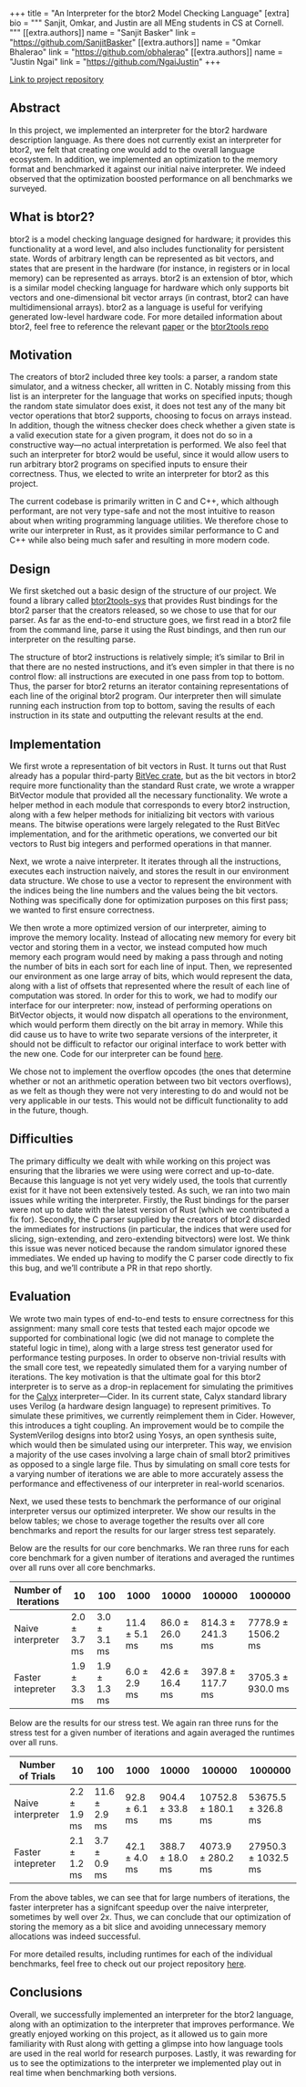 +++
title = "An Interpreter for the btor2 Model Checking Language"
[extra]
bio = """
  Sanjit, Omkar, and Justin are all MEng students in CS at Cornell.
"""
[[extra.authors]]
name = "Sanjit Basker"
link = "https://github.com/SanjitBasker"
[[extra.authors]]
name = "Omkar Bhalerao"
link = "https://github.com/obhalerao" 
[[extra.authors]]
name = "Justin Ngai"
link = "https://github.com/NgaiJustin"
+++

[Link to project repository](https://github.com/NgaiJustin/btor2i)

## Abstract
In this project, we implemented an interpreter for the btor2 hardware description language. As there does not currently exist an interpreter for btor2, we felt that creating one would add to the overall language ecosystem. In addition, we implemented an optimization to the memory format and benchmarked it against our initial naive interpreter. We indeed observed that the optimization boosted performance on all benchmarks we surveyed.

## What is btor2?
btor2 is a model checking language designed for hardware; it provides this functionality at a word level, and also includes functionality for persistent state. Words of arbitrary length can be represented as bit vectors, and states that are present in the hardware (for instance, in registers or in local memory) can be represented as arrays. btor2 is an extension of btor, which is a similar model checking language for hardware which only supports bit vectors and one-dimensional bit vector arrays (in contrast, btor2 can have multidimensional arrays). btor2 as a language is useful for verifying generated low-level hardware code. For more detailed information about btor2, feel free to reference the relevant [paper](https://fmv.jku.at/papers/NiemetzPreinerWolfBiere-CAV18.pdf) or the [btor2tools repo](https://github.com/Boolector/btor2tools)

## Motivation

The creators of btor2 included three key tools: a parser, a random state simulator, and a witness checker, all written in C. Notably missing from this list is an interpreter for the language that works on specified inputs; though the random state simulator does exist, it does not test any of the many bit vector operations that btor2 supports, choosing to focus on arrays instead. In addition, though the witness checker does check whether a given state is a valid execution state for a given program, it does not do so in a constructive way—no actual interpretation is performed. We also feel that such an interpreter for btor2 would be useful, since it would allow users to run arbitrary btor2 programs on specified inputs to ensure their correctness. Thus, we elected to write an interpreter for btor2 as this project.

The current codebase is primarily written in C and C++, which although performant, are not very type-safe and not the most intuitive to reason about when writing programming language utilities. We therefore chose to write our interpreter in Rust, as it provides similar performance to C and C++ while also being much safer and resulting in more modern code.

## Design

We first sketched out a basic design of the structure of our project. We found a library called [btor2tools-sys](https://github.com/ChristianMoesl/btor2tools-sys) that provides Rust bindings for the btor2 parser that the creators released, so we chose to use that for our parser. As far as the end-to-end structure goes, we first read in a btor2 file from the command line, parse it using the Rust bindings, and then run our interpreter on the resulting parse. 

The structure of btor2 instructions is relatively simple; it’s similar to Bril in that there are no nested instructions, and it’s even simpler in that there is no control flow: all instructions are executed in one pass from top to bottom. Thus, the parser for btor2 returns an iterator containing representations of each line of the original btor2 program. Our interpreter then will simulate running each instruction from top to bottom, saving the results of each instruction in its state and outputting the relevant results at the end.

## Implementation

We first wrote a representation of bit vectors in Rust. It turns out that Rust already has a popular third-party [BitVec crate](https://docs.rs/bitvec/latest/bitvec/), but as the bit vectors in btor2 require more functionality than the standard Rust crate, we wrote a wrapper BitVector module that provided all the necessary functionality. We wrote a helper method in each module that corresponds to every btor2 instruction, along with a few helper methods for initializing bit vectors with various means. The bitwise operations were largely relegated to the Rust BitVec implementation, and for the arithmetic operations, we converted our bit vectors to Rust big integers and performed operations in that manner.

Next, we wrote a naive interpreter. It iterates through all the instructions, executes each instruction naively, and stores the result in our environment data structure. We chose to use a vector to represent the environment with the indices being the line numbers and the values being the bit vectors. Nothing was specifically done for optimization purposes on this first pass; we wanted to first ensure correctness.

We then wrote a more optimized version of our interpreter, aiming to improve the memory locality. Instead of allocating new memory for every bit vector and storing them in a vector, we instead computed how much memory each program would need by making a pass through and noting the number of bits in each sort for each line of input. Then, we represented our environment as one large array of bits, which would represent the data, along with a list of offsets that represented where the result of each line of computation was stored. In order for this to work, we had to modify our interface for our interpreter: now, instead of performing operations on BitVector objects, it would now dispatch all operations to the environment, which would perform them directly on the bit array in memory. While this did cause us to have to write two separate versions of the interpreter, it should not be difficult to refactor our original interface to work better with the new one. Code for our interpreter can be found [here](https://github.com/NgaiJustin/btor2i).

We chose not to implement the overflow opcodes (the ones that determine whether or not an arithmetic operation between two bit vectors overflows), as we felt as though they were not very interesting to do and would not be very applicable in our tests. This would not be difficult functionality to add in the future, though.

## Difficulties

The primary difficulty we dealt with while working on this project was ensuring that the libraries we were using were correct and up-to-date. Because this language is not yet very widely used, the tools that currently exist for it have not been extensively tested. As such, we ran into two main issues while writing the interpreter. Firstly, the Rust bindings for the parser were not up to date with the latest version of Rust (which we contributed a fix for). Secondly, the C parser supplied by the creators of btor2 discarded the immediates for instructions (in particular, the indices that were used for slicing, sign-extending, and zero-extending bitvectors) were lost. We think this issue was never noticed because the random simulator ignored these immediates. We ended up having to modify the C parser code directly to fix this bug, and we’ll contribute a PR in that repo shortly.

## Evaluation

We wrote two main types of end-to-end tests to ensure correctness for this assignment: many small core tests that tested each major opcode we supported for combinational logic (we did not manage to complete the stateful logic in time), along with a large stress test generator used for performance testing purposes. In order to observe non-trivial results with the small core test, we repeatedly simulated them for a varying number of iterations. The key motivation is that the ultimate goal for this btor2 interpreter is to serve as a drop-in replacement for simulating the primitives for the [Calyx](https://github.com/cucapra/calyx) interpreter—Cider. In its current state, Calyx standard library uses Verilog (a hardware design language) to represent primitives. To simulate these primitives, we currently reimplement them in Cider. However, this introduces a tight coupling. An improvement would be to compile the SystemVerilog designs into btor2 using Yosys, an open synthesis suite, which would then be simulated using our interpreter. This way, we envision a majority of the use cases involving a large chain of small btor2 primitives as opposed to a single large file. Thus by simulating on small core tests for a varying number of iterations we are able to more accurately assess the performance and effectiveness of our interpreter in real-world scenarios. 

Next, we used these tests to benchmark the performance of our original interpreter versus our optimized interpreter. We show our results in the below tables; we chose to average together the results over all core benchmarks and report the results for our larger stress test separately.

Below are the results for our core benchmarks. We ran three runs for each core benchmark for a given number of iterations and averaged the runtimes over all runs over all core benchmarks.

| Number of Iterations  | 10             | 100            | 1000            | 10000            | 100000             | 1000000              |
|-------------------|----------------|----------------|-----------------|------------------|--------------------|----------------------|
| Naive interpreter | 2.0 ± 3.7 ms | 3.0 ± 3.1 ms | 11.4 ± 5.1 ms | 86.0 ± 26.0 ms | 814.3 ± 241.3 ms | 7778.9 ± 1506.2 ms |
| Faster intepreter | 1.9 ± 3.3 ms | 1.9 ± 1.3 ms | 6.0 ± 2.9 ms  | 42.6 ± 16.4 ms | 397.8 ± 117.7 ms | 3705.3 ± 930.0 ms  |

Below are the results for our stress test. We again ran three runs for the stress test for a given number of iterations and again averaged the runtimes over all runs.

| Number of Trials  | 10           | 100           | 1000          | 10000           | 100000             | 1000000             |
|-------------------|--------------|---------------|---------------|-----------------|--------------------|---------------------|
| Naive interpreter | 2.2 ± 1.9 ms | 11.6 ± 2.9 ms | 92.8 ± 6.1 ms | 904.4 ± 33.8 ms | 10752.8 ± 180.1 ms | 53675.5 ± 326.8 ms  |
| Faster intepreter | 2.1 ± 1.2 ms | 3.7 ± 0.9 ms  | 42.1 ± 4.0 ms | 388.7 ± 18.0 ms | 4073.9 ± 280.2 ms  | 27950.3 ± 1032.5 ms |

From the above tables, we can see that for large numbers of iterations, the faster interpreter has a signifcant speedup over the naive interpreter, sometimes by well over 2x. Thus, we can conclude that our optimization of storing the memory as a bit slice and avoiding unnecessary memory allocations was indeed successful.

For more detailed results, including runtimes for each of the individual benchmarks, feel free to check out our project repository [here](https://github.com/NgaiJustin/btor2i).

## Conclusions

Overall, we successfully implemented an interpreter for the btor2 language, along with an optimization to the interpreter that improves performance. We greatly enjoyed working on this project, as it allowed us to gain more familiarity with Rust along with getting a glimpse into how language tools are used in the real world for research purposes. Lastly, it was rewarding for us to see the optimizations to the interpreter we implemented play out in real time when benchmarking both versions.
